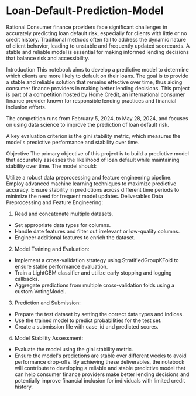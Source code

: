 # Loan-Default-Prediction-Model

Rational
Consumer finance providers face significant challenges in accurately predicting loan default risk, especially for clients with little or no credit history. Traditional methods often fail to address the dynamic nature of client behavior, leading to unstable and frequently updated scorecards. A stable and reliable model is essential for making informed lending decisions that balance risk and accessibility.

Introduction
This notebook aims to develop a predictive model to determine which clients are more likely to default on their loans. The goal is to provide a stable and reliable solution that remains effective over time, thus aiding consumer finance providers in making better lending decisions. This project is part of a competition hosted by Home Credit, an international consumer finance provider known for responsible lending practices and financial inclusion efforts.

The competition runs from February 5, 2024, to May 28, 2024, and focuses on using data science to improve the prediction of loan default risk.

A key evaluation criterion is the gini stability metric, which measures the model's predictive performance and stability over time.

Objective
The primary objective of this project is to build a predictive model that accurately assesses the likelihood of loan default while maintaining stability over time. The model should:

Utilize a robust data preprocessing and feature engineering pipeline.
Employ advanced machine learning techniques to maximize predictive accuracy.
Ensure stability in predictions across different time periods to minimize the need for frequent model updates.
Deliverables
Data Preprocessing and Feature Engineering:
1. Read and concatenate multiple datasets.

* Set appropriate data types for columns.
* Handle date features and filter out irrelevant or low-quality columns.
* Engineer additional features to enrich the dataset.
2. Model Training and Evaluation:

* Implement a cross-validation strategy using StratifiedGroupKFold to ensure stable performance evaluation.
* Train a LightGBM classifier and utilize early stopping and logging callbacks.
* Aggregate predictions from multiple cross-validation folds using a custom VotingModel.
3. Prediction and Submission:

* Prepare the test dataset by setting the correct data types and indices.
* Use the trained model to predict probabilities for the test set.
* Create a submission file with case_id and predicted scores.
4. Model Stability Assessment:

* Evaluate the model using the gini stability metric.
* Ensure the model's predictions are stable over different weeks to avoid performance drop-offs.
By achieving these deliverables, the notebook will contribute to developing a reliable and stable predictive model that can help consumer finance providers make better lending decisions and potentially improve financial inclusion for individuals with limited credit history.
